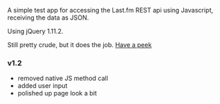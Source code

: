 A simple test app for accessing the Last.fm REST api using Javascript, receiving the data as JSON.

Using jQuery 1.11.2.

Still pretty crude, but it does the job.
[Have a peek](http://sam.jetsets.jp/lastfmtest/)

### v1.2

* removed native JS method call
* added user input
* polished up page look a bit
